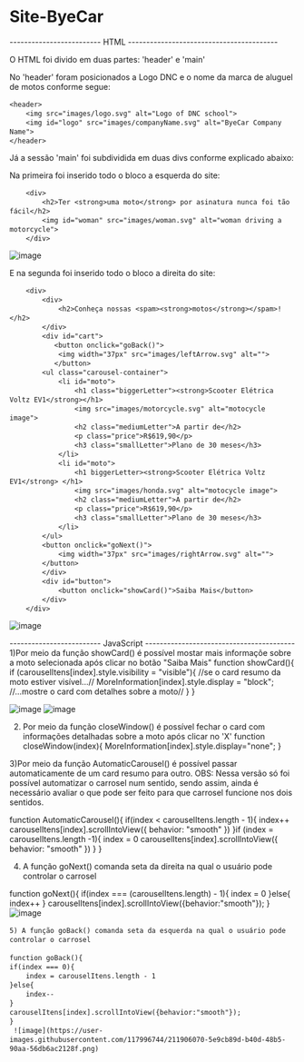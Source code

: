 # Site-ByeCar
------------------------- HTML -----------------------------------------

O HTML foi divido em duas partes: 'header' e 'main'

No 'header' foram posicionados a Logo DNC e o nome da marca de aluguel de motos conforme segue: 

    <header>
        <img src="images/logo.svg" alt="Logo of DNC school">
        <img id="logo" src="images/companyName.svg" alt="ByeCar Company Name">
    </header>


Já a sessão 'main' foi subdividida em duas divs conforme explicado abaixo:

Na primeira foi inserido todo o bloco a esquerda do site:

        <div>
            <h2>Ter <strong>uma moto</strong> por asinatura nunca foi tão fácil</h2>
            <img id="woman" src="images/woman.svg" alt="woman driving a motorcycle">
        </div>

  ![image](https://user-images.githubusercontent.com/117996744/211405006-2aeb056b-cbfd-432b-a18a-c2ee91a86110.png)
  
  E na segunda foi inserido todo o bloco a direita do site:

        <div>
            <div>
                <h2>Conheça nossas <spam><strong>motos</strong></spam>!</h2>   
            </div>
            <div id="cart">
               <button onclick="goBack()">
                <img width="37px" src="images/leftArrow.svg" alt="">
               </button> 
            <ul class="carousel-container">
                <li id="moto">
                    <h1 class="biggerLetter"><strong>Scooter Elétrica Voltz EV1</strong></h1>
                    <img src="images/motorcycle.svg" alt="motocycle image">
                    <h2 class="mediumLetter">A partir de</h2>
                    <p class="price">R$619,90</p>
                    <h3 class="smallLetter">Plano de 30 meses</h3>
                </li>
                <li id="moto">
                    <h1 biggerLetter><strong>Scooter Elétrica Voltz EV1</strong> </h1>
                    <img src="images/honda.svg" alt="motocycle image">
                    <h2 class="mediumLetter">A partir de</h2>
                    <p class="price">R$619,90</p>
                    <h3 class="smallLetter">Plano de 30 meses</h3>
                </li>
            </ul>
            <button onclick="goNext()">
                <img width="37px" src="images/rightArrow.svg" alt="">
            </button>
            </div>
            <div id="button">
                <button onclick="showCard()">Saiba Mais</button>   
            </div>    
        </div>
  ![image](https://user-images.githubusercontent.com/117996744/211402091-3d71ed5b-a4d7-4224-a8cd-d61d74434e13.png)
  
  ------------------------- JavaScript -----------------------------------------
  1)Por meio da função showCard() é possível mostar mais informaçõe sobre a moto selecionada após clicar no botão "Saiba Mais" 
  function showCard(){
        if (carouselItens[index].style.visibility = "visible"){   //se o card resumo da moto estiver visível...//
        MoreInformation[index].style.display = "block";           //...mostre o card com detalhes sobre a moto//
        }
  }
  
![image](https://user-images.githubusercontent.com/117996744/211904037-79cbf62f-664b-465b-9756-3fcff0582300.png)
![image](https://user-images.githubusercontent.com/117996744/211904136-aef69233-88d9-4791-8039-8b5cfbf66b62.png)

  
  2) Por meio da função closeWindow() é possível fechar o card com informações detalhadas sobre a moto após clicar no 'X' 
  function closeWindow(index){
    MoreInformation[index].style.display="none";
  }
  
  3)Por meio da função AutomaticCarousel() é possível passar automaticamente de um card resumo para outro. OBS: Nessa versão só foi possível automatizar o carrosel num sentido, sendo assim, ainda é necessário avaliar o que pode ser feito para que  carrosel funcione nos dois sentidos.
  
  function AutomaticCarousel(){
    if(index < carouselItens.length - 1){
        index++
        carouselItens[index].scrollIntoView({ behavior: "smooth" })
    }if (index = carouselItens.length -1){
        index = 0
        carouselItens[index].scrollIntoView({ behavior: "smooth" })
    }
   }
   
   4) A função goNext() comanda seta da direita na qual o usuário pode controlar o carrosel 
   
   function goNext(){
    if(index === (carouselItens.length) - 1){
        index = 0
    }else{
        index++
    }
    carouselItens[index].scrollIntoView({behavior:"smooth"});
    }
    ![image](https://user-images.githubusercontent.com/117996744/211906294-14ac97a2-f8db-4074-96bc-a452c78a9e4d.png)

      
    5) A função goBack() comanda seta da esquerda na qual o usuário pode controlar o carrosel 
    
    function goBack(){
    if(index === 0){
        index = carouselItens.length - 1
    }else{
        index--
    }
    carouselItens[index].scrollIntoView({behavior:"smooth"});
    }
     ![image](https://user-images.githubusercontent.com/117996744/211906070-5e9cb89d-b40d-48b5-90aa-56db6ac2128f.png)
  
  

